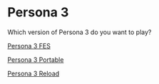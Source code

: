 # Persona 3

Which version of Persona 3 do you want to play?

[Persona 3 FES]()

[Persona 3 Portable](https://github.com/verbes4/free-persona-smt/blob/main/persona/persona%203/persona%203%20portable/persona%203%20portable.md)

[Persona 3 Reload](https://github.com/verbes4/free-persona-smt/blob/main/persona/persona%203/persona%203%20reload/persona%203%20reload.md)
